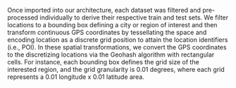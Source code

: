 
Once imported into our architecture, each dataset was filtered and pre-processed individually to derive their respective train and test sets. 
We filter locations to a bounding box defining a city or region of interest and then transform continuous GPS coordinates by tessellating the space and encoding location as a discrete grid position to attain the location identifiers (i.e., POI).
In these spatial transformations, we convert the GPS coordinates to the discretizing locations via the Geohash algorithm with rectangular cells.
For instance, each bounding box defines the grid size of the interested region, and the grid granularity is 0.01 degrees, where each grid represents a 0.01 longitude x 0.01 latitude area. 

